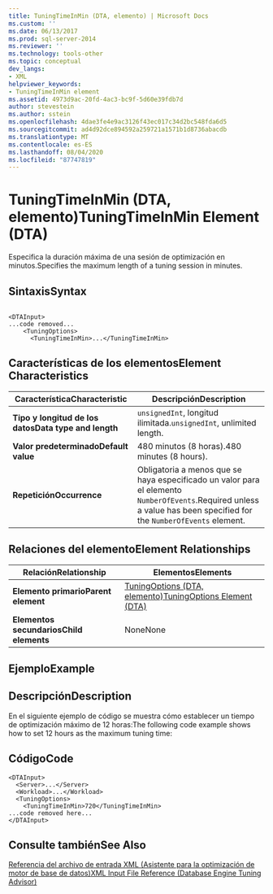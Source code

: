 ```yaml
---
title: TuningTimeInMin (DTA, elemento) | Microsoft Docs
ms.custom: ''
ms.date: 06/13/2017
ms.prod: sql-server-2014
ms.reviewer: ''
ms.technology: tools-other
ms.topic: conceptual
dev_langs:
- XML
helpviewer_keywords:
- TuningTimeInMin element
ms.assetid: 4973d9ac-20fd-4ac3-bc9f-5d60e39fdb7d
author: stevestein
ms.author: sstein
ms.openlocfilehash: 4dae3fe4e9ac3126f43ec017c34d2bc548fda6d5
ms.sourcegitcommit: ad4d92dce894592a259721a1571b1d8736abacdb
ms.translationtype: MT
ms.contentlocale: es-ES
ms.lasthandoff: 08/04/2020
ms.locfileid: "87747819"
---
```

# <a name="tuningtimeinmin-element-dta"></a><span data-ttu-id="789e2-102">TuningTimeInMin (DTA, elemento)</span><span class="sxs-lookup"><span data-stu-id="789e2-102">TuningTimeInMin Element (DTA)</span></span>
  <span data-ttu-id="789e2-103">Especifica la duración máxima de una sesión de optimización en minutos.</span><span class="sxs-lookup"><span data-stu-id="789e2-103">Specifies the maximum length of a tuning session in minutes.</span></span>  
  
## <a name="syntax"></a><span data-ttu-id="789e2-104">Sintaxis</span><span class="sxs-lookup"><span data-stu-id="789e2-104">Syntax</span></span>  
  
```  
  
<DTAInput>  
...code removed...  
    <TuningOptions>  
      <TuningTimeInMin>...</TuningTimeInMin>  
```  
  
## <a name="element-characteristics"></a><span data-ttu-id="789e2-105">Características de los elementos</span><span class="sxs-lookup"><span data-stu-id="789e2-105">Element Characteristics</span></span>  
  
|<span data-ttu-id="789e2-106">Característica</span><span class="sxs-lookup"><span data-stu-id="789e2-106">Characteristic</span></span>|<span data-ttu-id="789e2-107">Descripción</span><span class="sxs-lookup"><span data-stu-id="789e2-107">Description</span></span>|  
|--------------------|-----------------|  
|<span data-ttu-id="789e2-108">**Tipo y longitud de los datos**</span><span class="sxs-lookup"><span data-stu-id="789e2-108">**Data type and length**</span></span>|<span data-ttu-id="789e2-109">`unsignedInt`, longitud ilimitada.</span><span class="sxs-lookup"><span data-stu-id="789e2-109">`unsignedInt`, unlimited length.</span></span>|  
|<span data-ttu-id="789e2-110">**Valor predeterminado**</span><span class="sxs-lookup"><span data-stu-id="789e2-110">**Default value**</span></span>|<span data-ttu-id="789e2-111">480 minutos (8 horas).</span><span class="sxs-lookup"><span data-stu-id="789e2-111">480 minutes (8 hours).</span></span>|  
|<span data-ttu-id="789e2-112">**Repetición**</span><span class="sxs-lookup"><span data-stu-id="789e2-112">**Occurrence**</span></span>|<span data-ttu-id="789e2-113">Obligatoria a menos que se haya especificado un valor para el elemento `NumberOfEvents`.</span><span class="sxs-lookup"><span data-stu-id="789e2-113">Required unless a value has been specified for the `NumberOfEvents` element.</span></span>|  
  
## <a name="element-relationships"></a><span data-ttu-id="789e2-114">Relaciones del elemento</span><span class="sxs-lookup"><span data-stu-id="789e2-114">Element Relationships</span></span>  
  
|<span data-ttu-id="789e2-115">Relación</span><span class="sxs-lookup"><span data-stu-id="789e2-115">Relationship</span></span>|<span data-ttu-id="789e2-116">Elementos</span><span class="sxs-lookup"><span data-stu-id="789e2-116">Elements</span></span>|  
|------------------|--------------|  
|<span data-ttu-id="789e2-117">**Elemento primario**</span><span class="sxs-lookup"><span data-stu-id="789e2-117">**Parent element**</span></span>|[<span data-ttu-id="789e2-118">TuningOptions &#40;DTA, elemento&#41;</span><span class="sxs-lookup"><span data-stu-id="789e2-118">TuningOptions Element &#40;DTA&#41;</span></span>](tuningoptions-element-dta.md)|  
|<span data-ttu-id="789e2-119">**Elementos secundarios**</span><span class="sxs-lookup"><span data-stu-id="789e2-119">**Child elements**</span></span>|<span data-ttu-id="789e2-120">None</span><span class="sxs-lookup"><span data-stu-id="789e2-120">None</span></span>|  
  
## <a name="example"></a><span data-ttu-id="789e2-121">Ejemplo</span><span class="sxs-lookup"><span data-stu-id="789e2-121">Example</span></span>  
  
## <a name="description"></a><span data-ttu-id="789e2-122">Descripción</span><span class="sxs-lookup"><span data-stu-id="789e2-122">Description</span></span>  
 <span data-ttu-id="789e2-123">En el siguiente ejemplo de código se muestra cómo establecer un tiempo de optimización máximo de 12 horas:</span><span class="sxs-lookup"><span data-stu-id="789e2-123">The following code example shows how to set 12 hours as the maximum tuning time:</span></span>  
  
## <a name="code"></a><span data-ttu-id="789e2-124">Código</span><span class="sxs-lookup"><span data-stu-id="789e2-124">Code</span></span>  
  
```  
<DTAInput>  
  <Server>...</Server>  
  <Workload>...</Workload>  
  <TuningOptions>  
    <TuningTimeInMin>720</TuningTimeInMin>  
...code removed here...  
</DTAInput>  
```  
  
## <a name="see-also"></a><span data-ttu-id="789e2-125">Consulte también</span><span class="sxs-lookup"><span data-stu-id="789e2-125">See Also</span></span>  
 [<span data-ttu-id="789e2-126">Referencia del archivo de entrada XML &#40;Asistente para la optimización de motor de base de datos&#41;</span><span class="sxs-lookup"><span data-stu-id="789e2-126">XML Input File Reference &#40;Database Engine Tuning Advisor&#41;</span></span>](xml-input-file-reference-database-engine-tuning-advisor.md)  
  
  

